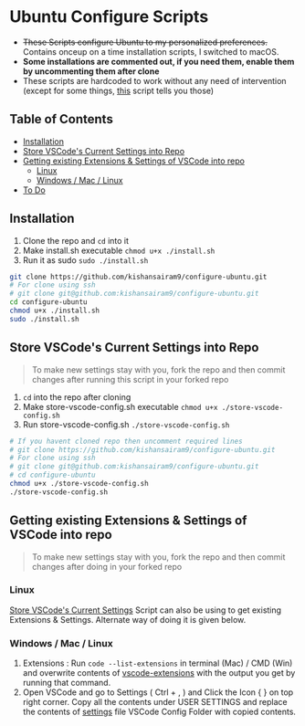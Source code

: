 # Ubuntu Configure Scripts <!-- omit in toc -->

- ~~These Scripts configure Ubuntu to my personalized preferences.~~ Contains onceup on a time installation scripts, I switched to macOS.
- **Some installations are commented out, if you need them, enable them by uncommenting them after clone**
- These scripts are hardcoded to work without any need of intervention (except for some things, [this](./scripts/to-be-done.sh) script tells you those)

## Table of Contents <!-- omit in toc -->

- [Installation](#installation)
- [Store VSCode's Current Settings into Repo](#store-vscodes-current-settings-into-repo)
- [Getting existing Extensions & Settings of VSCode into repo](#getting-existing-extensions--settings-of-vscode-into-repo)
  - [Linux](#linux)
  - [Windows / Mac / Linux](#windows--mac--linux)
- [To Do](#to-do)

## Installation

1. Clone the repo and `cd` into it
2. Make install.sh executable `chmod u+x ./install.sh`
3. Run it as sudo `sudo ./install.sh`

```bash
git clone https://github.com/kishansairam9/configure-ubuntu.git
# For clone using ssh
# git clone git@github.com:kishansairam9/configure-ubuntu.git
cd configure-ubuntu
chmod u+x ./install.sh
sudo ./install.sh
```

## Store VSCode's Current Settings into Repo

> To make new settings stay with you, fork the repo and then commit changes after running this script in your forked repo

1. `cd` into the repo after cloning
2. Make store-vscode-config.sh executable `chmod u+x ./store-vscode-config.sh`
3. Run store-vscode-config.sh `./store-vscode-config.sh`

```bash
# If you havent cloned repo then uncomment required lines
# git clone https://github.com/kishansairam9/configure-ubuntu.git
# For clone using ssh
# git clone git@github.com:kishansairam9/configure-ubuntu.git
# cd configure-ubuntu
chmod u+x ./store-vscode-config.sh
./store-vscode-config.sh
```

## Getting existing Extensions & Settings of VSCode into repo

> To make new settings stay with you, fork the repo and then commit changes after doing  in your forked repo

### Linux

[Store VSCode's Current Settings](#store-vscodes-current-settings-into-repo) Script can also be using to get existing Extensions & Settings. Alternate way of doing it is given below.

### Windows / Mac / Linux

1. Extensions : Run `code --list-extensions` in terminal (Mac) / CMD (Win) and overwrite contents of [vscode-extensions](./VSCode-Config/vscode-extensions.txt) with the output you get by running that command.
2. Open VSCode and go to Settings ( Ctrl + , ) and Click the Icon { } on top right corner. Copy all the contents under USER SETTINGS and replace the contents of [settings](./VSCode-Config/settings.json) file VSCode Config Folder with copied contents.

